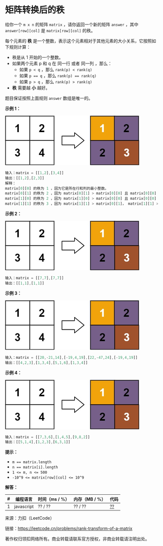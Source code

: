 # 矩阵转换后的秩

给你一个 `m x n` 的矩阵 `matrix` ，请你返回一个新的矩阵 `answer` ，其中 `answer[row][col]` 是 `matrix[row][col]` 的秩。

每个元素的 **秩** 是一个整数，表示这个元素相对于其他元素的大小关系，它按照如下规则计算：

- 秩是从 1 开始的一个整数。
- 如果两个元素 p 和 q 在 同一行 或者 同一列 ，那么：
  - 如果 `p < q` ，那么 `rank(p) < rank(q)`
  - 如果 `p == q` ，那么 `rank(p) == rank(q)`
  - 如果 `p > q` ，那么 `rank(p) > rank(q)`
- **秩** 需要越 **小** 越好。

题目保证按照上面规则 `answer` 数组是唯一的。

**示例 1：**

![示例1](./eg1.jpg)

``` javascript
输入：matrix = [[1,2],[3,4]]
输出：[[1,2],[2,3]]
解释：
matrix[0][0] 的秩为 1 ，因为它是所在行和列的最小整数。
matrix[0][1] 的秩为 2 ，因为 matrix[0][1] > matrix[0][0] 且 matrix[0][0] 的秩为 1 。
matrix[1][0] 的秩为 2 ，因为 matrix[1][0] > matrix[0][0] 且 matrix[0][0] 的秩为 1 。
matrix[1][1] 的秩为 3 ，因为 matrix[1][1] > matrix[0][1]， matrix[1][1] > matrix[1][0] 且 matrix[0][1] 和 matrix[1][0] 的秩都为 2 。
```

**示例 2：**

![示例1](./eg1.jpg)

``` javascript
输入：matrix = [[7,7],[7,7]]
输出：[[1,1],[1,1]]
```

**示例 3：**

![示例1](./eg1.jpg)

``` javascript
输入：matrix = [[20,-21,14],[-19,4,19],[22,-47,24],[-19,4,19]]
输出：[[4,2,3],[1,3,4],[5,1,6],[1,3,4]]
```

**示例 4：**

![示例1](./eg1.jpg)

``` javascript
输入：matrix = [[7,3,6],[1,4,5],[9,8,2]]
输出：[[5,1,4],[1,2,3],[6,3,1]]
```

**提示：**

- `m == matrix.length`
- `n == matrix[i].length`
- `1 <= m, n <= 500`
- `-10^9 <= matrix[row][col] <= 10^9`

**解答：**

**#**|**编程语言**|**时间（ms / %）**|**内存（MB / %）**|**代码**
--|--|--|--|--
1|javascript|?? / ??|?? / ??|[??](./javascript/ac_v1.js)

来源：力扣（LeetCode）

链接：https://leetcode.cn/problems/rank-transform-of-a-matrix

著作权归领扣网络所有。商业转载请联系官方授权，非商业转载请注明出处。
